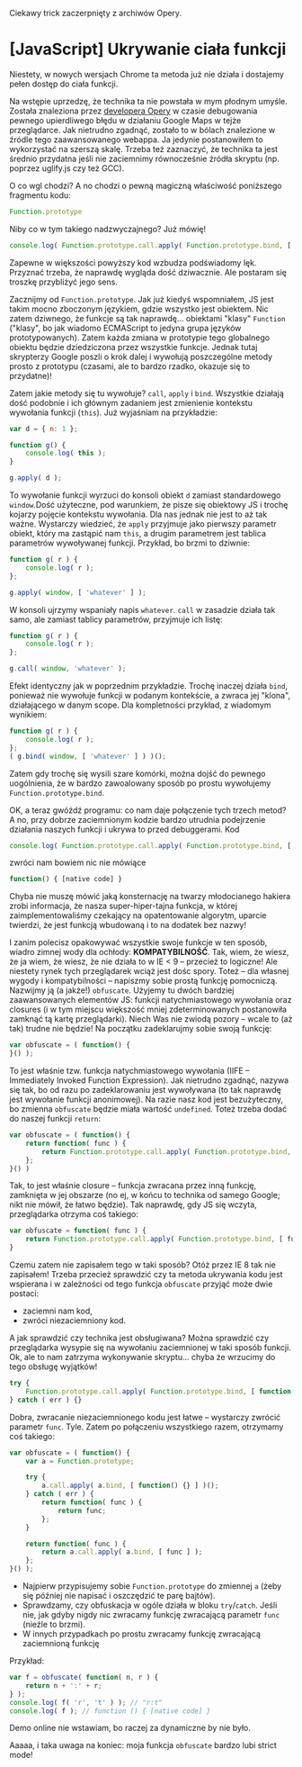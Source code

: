 <description>Ciekawy trick zaczerpnięty z archiwów Opery.</description>

<h1 id="start">[JavaScript] Ukrywanie ciała funkcji</h1>


<div class="alert alert-danger">

Niestety, w nowych wersjach Chrome ta metoda już nie działa i dostajemy pełen dostęp do ciała funkcji.

</div>

<div class="alert alert-info">

Na wstępie uprzedzę, że technika ta nie powstała w mym płodnym umyśle. Została znaleziona przez [developera Opery](http://web.archive.org/web/20130907212310/http://my.opera.com/hallvors/blog/2012/03/20/debugging-maps-google-maps) w czasie debugowania pewnego upierdliwego błędu w działaniu Google Maps w tejże przeglądarce. Jak nietrudno zgadnąć, zostało to w bólach znalezione w źródle tego zaawansowanego webappa. Ja jedynie postanowiłem to wykorzystać na szerszą skalę. Trzeba też zaznaczyć, że technika ta jest średnio przydatna jeśli nie zaciemnimy równocześnie źródła skryptu (np. poprzez uglify.js czy też GCC).

</div>

O co wgl chodzi? A no chodzi o pewną magiczną właściwość poniższego fragmentu kodu:

```javascript
Function.prototype
```

Niby co w tym takiego nadzwyczajnego? Już mówię!

```javascript
console.log( Function.prototype.call.apply( Function.prototype.bind, [ function(){} ] ) );
```

Zapewne w większości powyższy kod wzbudza podświadomy lęk. Przyznać trzeba, że naprawdę wygląda dość dziwacznie. Ale postaram się troszkę przybliżyć jego sens.

Zacznijmy od `Function.prototype`. Jak już kiedyś wspomniałem, JS jest takim mocno zboczonym językiem, gdzie wszystko jest obiektem. Nic zatem dziwnego, że funkcje są tak naprawdę… obiektami "klasy" `Function` ("klasy", bo jak wiadomo ECMAScript to jedyna grupa języków prototypowanych). Zatem każda zmiana w prototypie tego globalnego obiektu będzie dziedziczona przez wszystkie funkcje. Jednak tutaj skrypterzy Google poszli o krok dalej i wywołują poszczególne metody prosto z prototypu (czasami, ale to bardzo rzadko, okazuje się to przydatne)!

Zatem jakie metody się tu wywołuje? `call`, `apply` i `bind`. Wszystkie działają dość podobnie i ich głównym zadaniem jest zmienienie kontekstu wywołania funkcji (`this`). Już wyjaśniam na przykładzie:

```javascript
var d = { n: 1 };

function g() {
	console.log( this );
}

g.apply( d );
```

To wywołanie funkcji wyrzuci do konsoli obiekt `d` zamiast standardowego `window`.Dość użyteczne, pod warunkiem, że pisze się obiektowy JS i trochę kojarzy pojęcie kontekstu wywołania. Dla nas jednak nie jest to aż tak ważne. Wystarczy wiedzieć, że `apply` przyjmuje jako pierwszy parametr obiekt, który ma zastąpić nam `this`, a drugim parametrem jest tablica parametrów wywoływanej funkcji. Przykład, bo brzmi to dziwnie:

```javascript
function g( r ) {
	console.log( r );
};

g.apply( window, [ 'whatever' ] );
```

W konsoli ujrzymy wspaniały napis `whatever`. `call` w zasadzie działa tak samo, ale zamiast tablicy parametrów, przyjmuje ich listę:

```javascript
function g( r ) {
	console.log( r );
};

g.call( window, 'whatever' );
```

Efekt identyczny jak w poprzednim przykładzie. Trochę inaczej działa `bind`, ponieważ nie wywołuje funkcji w podanym kontekście, a zwraca jej "klona", działającego w danym scope. Dla kompletności przykład, z wiadomym wynikiem:

```javascript
function g( r ) {
	console.log( r );
};
( g.bind( window, [ 'whatever' ] ) )();
```

Zatem gdy trochę się wysili szare komórki, można dojść do pewnego uogólnienia, że w bardzo zawoalowany sposób po prostu wywołujemy `Function.prototype.bind`.

OK, a teraz gwóźdź programu: co nam daje połączenie tych trzech metod? A no, przy dobrze zaciemnionym kodzie bardzo utrudnia podejrzenie działania naszych funkcji i ukrywa to przed debuggerami. Kod

```javascript
console.log( Function.prototype.call.apply( Function.prototype.bind, [ function() {} ] ) );
```

zwróci nam bowiem nic nie mówiące

```javascript
function() { [native code] }
```

Chyba nie muszę mówić jaką konsternację na twarzy młodocianego hakiera zrobi informacja, że nasza super-hiper-tajna funkcja, w której zaimplementowaliśmy czekający na opatentowanie algorytm, uparcie twierdzi, że jest funkcją wbudowaną i to na dodatek bez nazwy!

I zanim polecisz opakowywać wszystkie swoje funkcje w ten sposób, wiadro zimnej wody dla ochłody: <b>KOMPATYBILNOŚĆ</b>. Tak, wiem, że wiesz, że ja wiem, że wiesz, że nie działa to w IE < 9 – przecież to logiczne! Ale niestety rynek tych przeglądarek wciąż jest dośc spory. Toteż – dla własnej wygody i kompatybilności – napiszmy sobie prostą funkcję pomocniczą. Nazwijmy ją (a jakże!) `obfuscate`. Użyjemy tu dwóch bardziej zaawansowanych elementów JS: funkcji natychmiastowego wywołania oraz closures (i w tym miejscu większość mniej zdeterminowanych postanowiła zamknąć tą kartę przeglądarki). Niech Was nie zwiodą pozory – wcale to (aż tak) trudne nie będzie! Na początku zadeklarujmy sobie swoją funkcję:

```javascript
var obfuscate = ( function() {
}() );
```

To jest właśnie tzw. funkcja natychmiastowego wywołania (IIFE – Immediately Invoked Function Expression). Jak nietrudno zgadnąć, nazywa się tak, bo od razu po zadeklarowaniu jest wywoływana (to tak naprawdę jest wywołanie funkcji anonimowej). Na razie nasz kod jest bezużyteczny, bo zmienna `obfuscate` będzie miała wartość `undefined`. Toteż trzeba dodać do naszej funkcji `return`:

```javascript
var obfuscate = ( function() {
	return function( func ) {
		return Function.prototype.call.apply( Function.prototype.bind, [ func ] );
	};
}() )
```

Tak, to jest właśnie closure – funkcja zwracana przez inną funkcję, zamknięta w jej obszarze (no ej, w końcu to technika od samego Google; nikt nie mówił, że łatwo będzie). Tak naprawdę, gdy JS się wczyta, przeglądarka otrzyma coś takiego:

```javascript
var obfuscate = function( func ) {
	return Function.prototype.call.apply( Function.prototype.bind, [ func ] );
}
```

Czemu zatem nie zapisałem tego w taki sposób? Otóż przez IE 8 tak nie zapisałem! Trzeba przecież sprawdzić czy ta metoda ukrywania kodu jest wspierana i w zależności od tego funkcja `obfuscate` przyjąć może dwie postaci:


* zaciemni nam kod,
* zwróci niezaciemniony kod.



A jak sprawdzić czy technika jest obsługiwana? Można sprawdzić czy przeglądarka wysypie się na wywołaniu zaciemnionej w taki sposób funkcji. Ok, ale to nam zatrzyma wykonywanie skryptu… chyba że wrzucimy do tego obsługę wyjątków!

```javascript
try {
	Function.prototype.call.apply( Function.prototype.bind, [ function() {} ] )();
} catch ( err ) {}
```

Dobra, zwracanie niezaciemnionego kodu jest łatwe – wystarczy zwrócić parametr `func`. Tyle. Zatem po połączeniu wszystkiego razem, otrzymamy coś takiego:

```javascript
var obfuscate = ( function() {
	var a = Function.prototype;

	try {
		a.call.apply( a.bind, [ function() {} ] )();
	} catch ( err ) {
		return function( func ) {
			return func;
		};
	}

	return function( func ) {
		return a.call.apply( a.bind, [ func ] );
	};
}() );
```


* Najpierw przypisujemy sobie `Function.prototype` do zmiennej `a` (żeby się później nie napisać i oszczędzić te parę bajtów).
* Sprawdzamy, czy obfuskacja w ogóle działa w bloku `try`/`catch`. Jeśli nie, jak gdyby nigdy nic zwracamy funkcję zwracającą parametr `func` (nieźle to brzmi).
* W innych przypadkach po prostu zwracamy funkcję zwracającą zaciemnioną funkcję



Przykład:

```javascript
var f = obfuscate( function( n, r ) {
	return n + ':' + r;
} );
console.log( f( 'r', 't' ) ); // "r:t"
console.log( f ); // function () { [native code] }
```

Demo online nie wstawiam, bo raczej za dynamiczne by nie było.

Aaaaa, i taka uwaga na koniec: moja funkcja `obfuscate` bardzo lubi strict mode!
